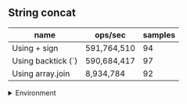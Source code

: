 ## String concat

|name|ops/sec|samples|
|-|-|-|
|Using + sign|591,764,510|94|
|Using backtick (`)|590,684,417|97|
|Using array.join|8,934,784|92|


<details>
<summary>Environment</summary>

* __Machine:__ linux x64 | 2 vCPUs | 6.8GB Mem
* __Run:__ Tue Oct 24 2023 17:51:54 GMT+0000 (Coordinated Universal Time)
</details>

<!--
{"environment":{"platform":"linux","arch":"x64","cpus":2,"totalMemory":6.7597503662109375},"benchmarks":[{"name":"Using + sign","opsSec":591764509.6101744,"samples":6},{"name":"Using backtick (`)","opsSec":590684417.0565331,"samples":7},{"name":"Using array.join","opsSec":8934784.124769667,"samples":6}]}-->
